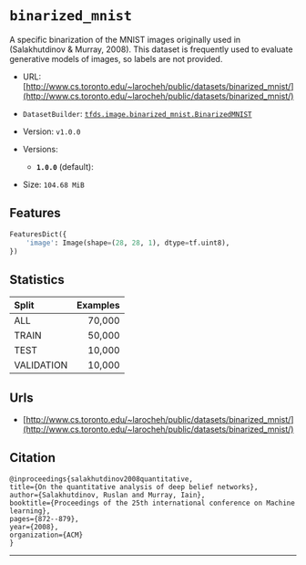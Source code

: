<div itemscope itemtype="http://schema.org/Dataset">
  <div itemscope itemprop="includedInDataCatalog" itemtype="http://schema.org/DataCatalog">
    <meta itemprop="name" content="TensorFlow Datasets" />
  </div>

  <meta itemprop="name" content="binarized_mnist" />
  <meta itemprop="description" content="A specific binarization of the MNIST images originally used in&#10;(Salakhutdinov &amp; Murray, 2008). This dataset is frequently used to evaluate&#10;generative models of images, so labels are not provided.&#10;&#10;&#10;To use this dataset:&#10;&#10;```&#10;import tensorflow_datasets as tfds&#10;&#10;ds = tfds.load('binarized_mnist')&#10;```&#10;" />
  <meta itemprop="url" content="https://www.tensorflow.org/datasets/catalog/binarized_mnist" />
  <meta itemprop="sameAs" content="http://www.cs.toronto.edu/~larocheh/public/datasets/binarized_mnist/" />
  <meta itemprop="citation" content="@inproceedings{salakhutdinov2008quantitative,&#10;title={On the quantitative analysis of deep belief networks},&#10;author={Salakhutdinov, Ruslan and Murray, Iain},&#10;booktitle={Proceedings of the 25th international conference on Machine learning},&#10;pages={872--879},&#10;year={2008},&#10;organization={ACM}&#10;}&#10;" />
</div>

# `binarized_mnist`

A specific binarization of the MNIST images originally used in (Salakhutdinov &
Murray, 2008). This dataset is frequently used to evaluate generative models of
images, so labels are not provided.

*   URL:
    [http://www.cs.toronto.edu/~larocheh/public/datasets/binarized_mnist/](http://www.cs.toronto.edu/~larocheh/public/datasets/binarized_mnist/)
*   `DatasetBuilder`:
    [`tfds.image.binarized_mnist.BinarizedMNIST`](https://github.com/tensorflow/datasets/tree/master/tensorflow_datasets/image/binarized_mnist.py)
*   Version: `v1.0.0`
*   Versions:

    *   **`1.0.0`** (default):

*   Size: `104.68 MiB`

## Features
```python
FeaturesDict({
    'image': Image(shape=(28, 28, 1), dtype=tf.uint8),
})
```

## Statistics

Split      | Examples
:--------- | -------:
ALL        | 70,000
TRAIN      | 50,000
TEST       | 10,000
VALIDATION | 10,000

## Urls

*   [http://www.cs.toronto.edu/~larocheh/public/datasets/binarized_mnist/](http://www.cs.toronto.edu/~larocheh/public/datasets/binarized_mnist/)

## Citation
```
@inproceedings{salakhutdinov2008quantitative,
title={On the quantitative analysis of deep belief networks},
author={Salakhutdinov, Ruslan and Murray, Iain},
booktitle={Proceedings of the 25th international conference on Machine learning},
pages={872--879},
year={2008},
organization={ACM}
}
```

--------------------------------------------------------------------------------
